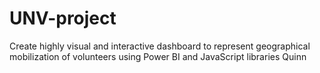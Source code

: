 # UNV-project
Create highly visual and interactive dashboard to represent geographical mobilization of volunteers using Power BI and JavaScript libraries
Quinn
